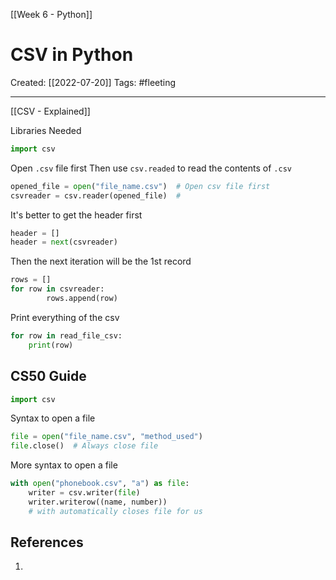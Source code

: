 [[Week 6 - Python]]

# CSV in Python
Created:  [[2022-07-20]]
Tags: #fleeting 

---
[[CSV - Explained]]

Libraries Needed
```python
import csv
```

Open `.csv` file first
Then use `csv.readed` to read the contents of `.csv`
```python
opened_file = open("file_name.csv")  # Open csv file first
csvreader = csv.reader(opened_file)  #
```

It's better to get the header first
```python
header = []
header = next(csvreader)
```

Then the next iteration will be the 1st record 
```python
rows = []
for row in csvreader:
        rows.append(row)
```





Print everything of the csv
```python
for row in read_file_csv:
    print(row)
```




## CS50 Guide
```Python
import csv
```

Syntax to open a file
```Python
file = open("file_name.csv", "method_used")
file.close()  # Always close file
```

More syntax to open a file
```Python
with open("phonebook.csv", "a") as file:
    writer = csv.writer(file)
    writer.writerow((name, number))
    # with automatically closes file for us
```










## References
1. 